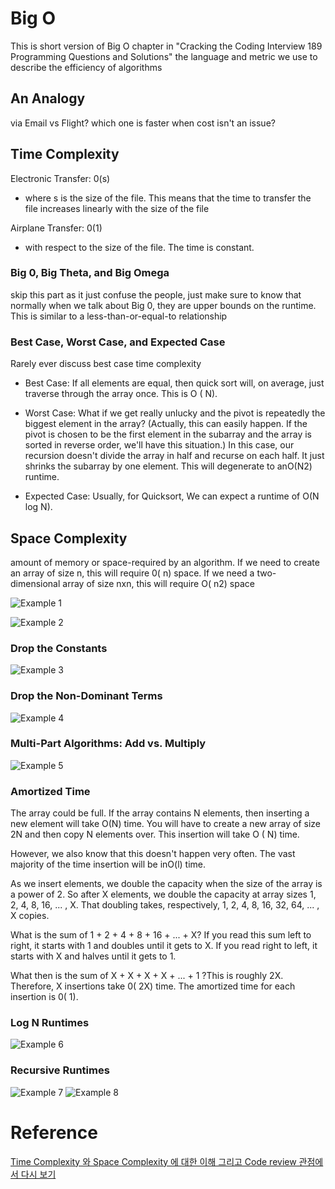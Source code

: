 # Big O
This is short version of Big O chapter in "Cracking the Coding Interview 189 Programming Questions and Solutions" 
the language and metric we use to describe the efficiency of algorithms 

## An Analogy
via Email vs Flight? which one is faster when cost isn't an issue?

## Time Complexity

Electronic Transfer: 0(s)
- where s is the size of the file. This means that the time to transfer the file increases linearly with the size of the file

Airplane Transfer: 0(1)
- with respect to the size of the file. The time is constant.

### Big 0, Big Theta, and Big Omega
skip this part as it just confuse the people, just make sure to know that normally when we talk about Big 0, they are upper
bounds on the runtime. This is similar to a less-than-or-equal-to relationship  

### Best Case, Worst Case, and Expected Case
Rarely ever discuss best case time complexity

- Best Case: If all elements are equal, then quick sort will, on average, just traverse through the array once.
This is O ( N). 

- Worst Case: What if we get really unlucky and the pivot is repeatedly the biggest element in the array?
(Actually, this can easily happen. If the pivot is chosen to be the first element in the subarray and the
array is sorted in reverse order, we'll have this situation.) In this case, our recursion doesn't divide the
array in half and recurse on each half. It just shrinks the subarray by one element. This will degenerate
to anO(N2) runtime.

- Expected Case: Usually, for Quicksort, We can expect a runtime of O(N log N).

## Space Complexity
amount of memory or space-required by an algorithm. If we need to create an array of size n, this will
require 0( n) space. If we need a two-dimensional array of size nxn, this will require O( n2) space

![Example 1](Images/spaceComplexity1.PNG)

![Example 2](Images/spaceComplexity2.PNG)

### Drop the Constants
![Example 3](Images/dropdowntheconstants.PNG)


### Drop the Non-Dominant Terms
![Example 4](Images/dropnondominant.PNG)

### Multi-Part Algorithms: Add vs. Multiply
![Example 5](Images/addormultiply.PNG)

### Amortized Time
The array could be full. If the array contains N elements, then inserting a new element will take O(N) time.
You will have to create a new array of size 2N and then copy N elements over. This insertion will take O ( N)
time.

However, we also know that this doesn't happen very often. The vast majority of the time insertion will be
inO(l) time.

As we insert elements, we double the capacity when the size of the array is a power of 2. So after X elements,
we double the capacity at array sizes 1, 2, 4, 8, 16, ... , X. That doubling takes, respectively, 1, 2, 4, 8, 16, 32,
64, ... , X copies.

What is the sum of 1 + 2 + 4 + 8 + 16 + ... + X? If you read this sum left to right, it starts with 1 and doubles
until it gets to X. If you read right to left, it starts with X and halves until it gets to 1.

What then is the sum of X + X + X + X + ... + 1 ?This is roughly 2X.
Therefore, X insertions take 0( 2X) time. The amortized time for each insertion is 0( 1).

### Log N Runtimes
![Example 6](Images/lognRuntimes.PNG)

### Recursive Runtimes
![Example 7](Images/RecursiveRuntimes1.PNG)
![Example 8](Images/RecursiveRuntimes2.PNG)


# Reference

[Time Complexity 와 Space Complexity 에 대한 이해 그리고 Code review 관점에서 다시 보기](https://hoseockchoi.wordpress.com/2019/04/05/time-complexity-%ec%99%80-space-complexity-%ec%97%90-%eb%8c%80%ed%95%9c-%ec%9d%b4%ed%95%b4-%ea%b7%b8%eb%a6%ac%ea%b3%a0-code-review-%ea%b4%80%ec%a0%90%ec%97%90%ec%84%9c-%eb%8b%a4%ec%8b%9c-%eb%b3%b4/)

